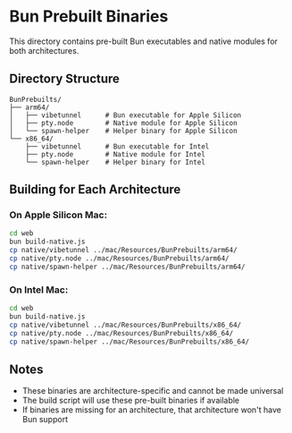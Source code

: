 # Bun Prebuilt Binaries

This directory contains pre-built Bun executables and native modules for both architectures.

## Directory Structure

```
BunPrebuilts/
├── arm64/
│   ├── vibetunnel      # Bun executable for Apple Silicon
│   ├── pty.node        # Native module for Apple Silicon
│   └── spawn-helper    # Helper binary for Apple Silicon
└── x86_64/
    ├── vibetunnel      # Bun executable for Intel
    ├── pty.node        # Native module for Intel
    └── spawn-helper    # Helper binary for Intel
```

## Building for Each Architecture

### On Apple Silicon Mac:
```bash
cd web
bun build-native.js
cp native/vibetunnel ../mac/Resources/BunPrebuilts/arm64/
cp native/pty.node ../mac/Resources/BunPrebuilts/arm64/
cp native/spawn-helper ../mac/Resources/BunPrebuilts/arm64/
```

### On Intel Mac:
```bash
cd web
bun build-native.js
cp native/vibetunnel ../mac/Resources/BunPrebuilts/x86_64/
cp native/pty.node ../mac/Resources/BunPrebuilts/x86_64/
cp native/spawn-helper ../mac/Resources/BunPrebuilts/x86_64/
```

## Notes

- These binaries are architecture-specific and cannot be made universal
- The build script will use these pre-built binaries if available
- If binaries are missing for an architecture, that architecture won't have Bun support